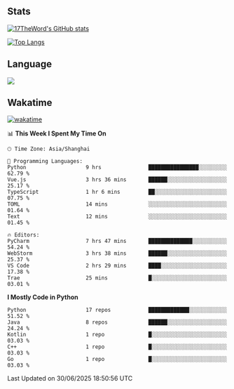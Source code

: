 ## Stats

[![17TheWord's GitHub stats](https://github-readme-stats.vercel.app/api?username=17TheWord&count_private=true&show_icons=true)](https://github.com/anuraghazra/github-readme-stats)

[![Top Langs](https://github-readme-stats.vercel.app/api/top-langs/?username=17TheWord&layout=compact&hide=html)](https://github.com/anuraghazra/github-readme-stats)

## Language

<img align="center" src="https://github-readme-stats-theword.vercel.app/api/wakatime?username=559772f0-9c03-4114-9e11-1b4b8b998e10&layout=compact&theme=dracula&hide_border=true">

## Wakatime

[![wakatime](https://wakatime.com/badge/user/559772f0-9c03-4114-9e11-1b4b8b998e10.svg)](https://wakatime.com/@559772f0-9c03-4114-9e11-1b4b8b998e10)

<!--START_SECTION:waka-->
📊 **This Week I Spent My Time On** 

```text
🕑︎ Time Zone: Asia/Shanghai

💬 Programming Languages: 
Python                   9 hrs               ████████████████░░░░░░░░░   62.79 % 
Vue.js                   3 hrs 36 mins       ██████░░░░░░░░░░░░░░░░░░░   25.17 % 
TypeScript               1 hr 6 mins         ██░░░░░░░░░░░░░░░░░░░░░░░   07.75 % 
TOML                     14 mins             ░░░░░░░░░░░░░░░░░░░░░░░░░   01.64 % 
Text                     12 mins             ░░░░░░░░░░░░░░░░░░░░░░░░░   01.45 % 

🔥 Editors: 
PyCharm                  7 hrs 47 mins       ██████████████░░░░░░░░░░░   54.24 % 
WebStorm                 3 hrs 38 mins       ██████░░░░░░░░░░░░░░░░░░░   25.37 % 
VS Code                  2 hrs 29 mins       ████░░░░░░░░░░░░░░░░░░░░░   17.38 % 
Trae                     25 mins             █░░░░░░░░░░░░░░░░░░░░░░░░   03.01 % 
```

**I Mostly Code in Python** 

```text
Python                   17 repos            █████████████░░░░░░░░░░░░   51.52 % 
Java                     8 repos             ██████░░░░░░░░░░░░░░░░░░░   24.24 % 
Kotlin                   1 repo              █░░░░░░░░░░░░░░░░░░░░░░░░   03.03 % 
C++                      1 repo              █░░░░░░░░░░░░░░░░░░░░░░░░   03.03 % 
Go                       1 repo              █░░░░░░░░░░░░░░░░░░░░░░░░   03.03 % 
```




 Last Updated on 30/06/2025 18:50:56 UTC
<!--END_SECTION:waka-->
